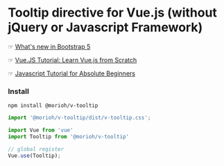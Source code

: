 # Tooltip directive for Vue.js (without jQuery or Javascript Framework)

☞ [What's new in Bootstrap 5](https://morioh.com/p/46e9af3b9b04)

☞ [Vue.JS Tutorial: Learn Vue.js from Scratch](https://morioh.com/list/5dd27fc107964607af718993)

☞ [Javascript Tutorial for Absolute Beginners](https://morioh.com/list/5dcd0341203e265d661aa028)


### Install

```
npm install @morioh/v-tooltip
```

```js
import '@morioh/v-tooltip/dist/v-tooltip.css';

import Vue from 'vue'
import Tooltip from '@morioh/v-tooltip'

// global register
Vue.use(Tooltip);

```

